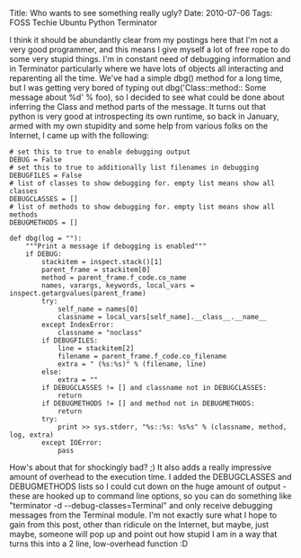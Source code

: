 Title: Who wants to see something really ugly?
Date: 2010-07-06
Tags: FOSS Techie Ubuntu Python Terminator

I think it should be abundantly clear from my postings here that I'm not a very good programmer, and this means I give myself a lot of free rope to do some very stupid things.
I'm in constant need of debugging information and in Terminator particularly where we have lots of objects all interacting and reparenting all the time. We've had a simple dbg() method for a long time, but I was getting very bored of typing out dbg('Class::method:: Some message about %d' % foo), so I decided to see what could be done about inferring the Class and method parts of the message.
It turns out that python is very good at introspecting its own runtime, so back in January, armed with my own stupidity and some help from various folks on the Internet, I came up with the following:

    # set this to true to enable debugging output
    DEBUG = False
    # set this to true to additionally list filenames in debugging
    DEBUGFILES = False
    # list of classes to show debugging for. empty list means show all classes
    DEBUGCLASSES = []
    # list of methods to show debugging for. empty list means show all methods
    DEBUGMETHODS = []

    def dbg(log = ""):
        """Print a message if debugging is enabled"""
        if DEBUG:
            stackitem = inspect.stack()[1]
            parent_frame = stackitem[0]
            method = parent_frame.f_code.co_name
            names, varargs, keywords, local_vars = inspect.getargvalues(parent_frame)
            try:
                self_name = names[0]
                classname = local_vars[self_name].__class__.__name__
            except IndexError:
                classname = "noclass"
            if DEBUGFILES:
                line = stackitem[2]
                filename = parent_frame.f_code.co_filename
                extra = " (%s:%s)" % (filename, line)
            else:
                extra = ""
            if DEBUGCLASSES != [] and classname not in DEBUGCLASSES:
                return
            if DEBUGMETHODS != [] and method not in DEBUGMETHODS:
                return
            try:
                print >> sys.stderr, "%s::%s: %s%s" % (classname, method, log, extra)
            except IOError:
                pass

How's about that for shockingly bad? ;)
It also adds a really impressive amount of overhead to the execution time.
I added the DEBUGCLASSES and DEBUGMETHODS lists so I could cut down on the huge amount of output - these are hooked up to command line options, so you can do something like "terminator -d --debug-classes=Terminal" and only receive debugging messages from the Terminal module.
I'm not exactly sure what I hope to gain from this post, other than ridicule on the Internet, but maybe, just maybe, someone will pop up and point out how stupid I am in a way that turns this into a 2 line, low-overhead function :D
